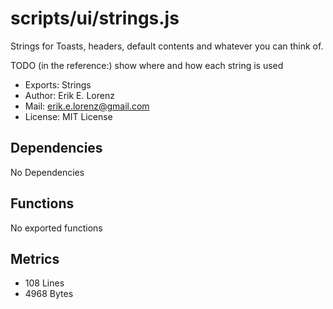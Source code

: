 # scripts/ui/strings.js


Strings for Toasts, headers, default contents and whatever you can think of.

TODO (in the reference:) show where and how each string is used

* Exports: Strings
* Author: Erik E. Lorenz 
* Mail: <erik.e.lorenz@gmail.com>
* License: MIT License


## Dependencies

No Dependencies

## Functions

No exported functions

## Metrics

* 108 Lines
* 4968 Bytes

